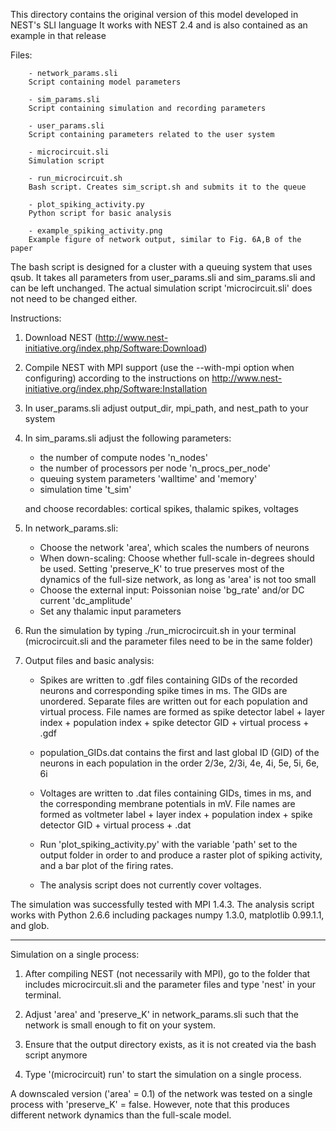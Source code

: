 This directory contains the original version of this model developed in NEST's SLI language
It works with NEST 2.4 and is also contained as an example in that release

Files:
	
        - network_params.sli
        Script containing model parameters

        - sim_params.sli
        Script containing simulation and recording parameters

        - user_params.sli
        Script containing parameters related to the user system

        - microcircuit.sli
        Simulation script

        - run_microcircuit.sh
        Bash script. Creates sim_script.sh and submits it to the queue

        - plot_spiking_activity.py
        Python script for basic analysis

        - example_spiking_activity.png
        Example figure of network output, similar to Fig. 6A,B of the paper

The bash script is designed for a cluster with a queuing system that uses qsub.
It takes all parameters from user_params.sli and sim_params.sli and can be left
unchanged. The actual simulation script 'microcircuit.sli' does not need to be
changed either.


Instructions:

1. Download NEST (http://www.nest-initiative.org/index.php/Software:Download)

2. Compile NEST with MPI support (use the --with-mpi option when configuring) 
   according to the instructions on
   http://www.nest-initiative.org/index.php/Software:Installation

3. In user_params.sli adjust output_dir, mpi_path, and nest_path to your system

4. In sim_params.sli adjust the following parameters:

   - the number of compute nodes 'n_nodes'
   - the number of processors per node 'n_procs_per_node'
   - queuing system parameters 'walltime' and 'memory'
   - simulation time 't_sim'

   and choose recordables: cortical spikes, thalamic spikes, voltages

5. In network_params.sli:

   - Choose the network 'area', which scales the numbers of neurons
   - When down-scaling: Choose whether full-scale in-degrees should be used.
     Setting 'preserve_K' to true preserves most of the dynamics of the
     full-size network, as long as 'area' is not too small
   - Choose the external input: Poissonian noise 'bg_rate' and/or DC current
     'dc_amplitude'
   - Set any thalamic input parameters

6. Run the simulation by typing ./run_microcircuit.sh in your terminal
   (microcircuit.sli and the parameter files need to be in the same folder)

7. Output files and basic analysis:
   
   - Spikes are written to .gdf files containing GIDs of the recorded neurons
     and corresponding spike times in ms. The GIDs are unordered.
     Separate files are written out for each population and virtual process.
     File names are formed as spike detector label + layer index + population
     index + spike detector GID + virtual process + .gdf
   - population_GIDs.dat contains the first and last global ID (GID) of the
     neurons in each population in the order 2/3e, 2/3i, 4e, 4i, 5e, 5i, 6e, 6i
   - Voltages are written to .dat files containing GIDs, times in ms, and the
     corresponding membrane potentials in mV. File names are formed as
     voltmeter label + layer index + population index + spike detector GID +
     virtual process + .dat

   - Run 'plot_spiking_activity.py' with the variable 'path' set to the output
     folder in order to and produce a raster plot of spiking activity, and a 
     bar plot of the firing rates.

   - The analysis script does not currently cover voltages.
    
The simulation was successfully tested with MPI 1.4.3.
The analysis script works with Python 2.6.6 including packages numpy 1.3.0,
matplotlib 0.99.1.1, and glob.

---------------------------------------------------

Simulation on a single process:

1. After compiling NEST (not necessarily with MPI), go to the folder that
   includes microcircuit.sli and the parameter files and type 'nest' in your
   terminal.

2. Adjust 'area' and 'preserve_K' in network_params.sli such that the network
   is small enough to fit on your system. 

3. Ensure that the output directory exists, as it is not created via the bash
   script anymore

4. Type '(microcircuit) run' to start the simulation on a single process.

A downscaled version ('area' = 0.1) of the network was tested on a single
process with 'preserve_K' = false. However, note that this produces different
network dynamics than the full-scale model.

